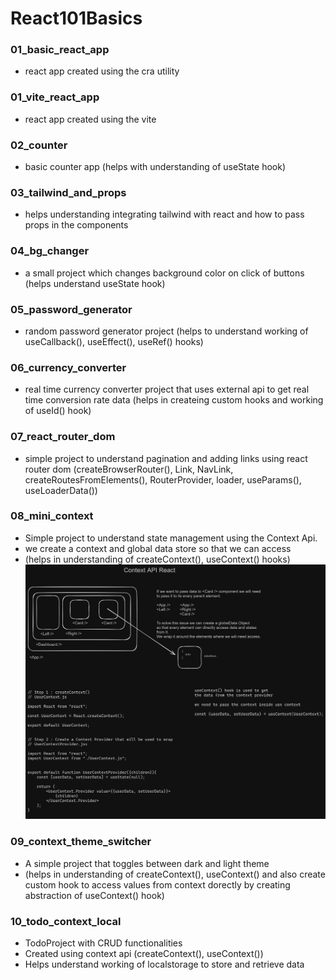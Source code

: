# React101Basics

### 01_basic_react_app

- react app created using the cra utility

### 01_vite_react_app

- react app created using the vite

### 02_counter

- basic counter app (helps with understanding of useState hook)

### 03_tailwind_and_props

- helps understanding integrating tailwind with react and how to pass props in the components

### 04_bg_changer

- a small project which changes background color on click of buttons (helps understand useState hook)

### 05_password_generator

- random password generator project (helps to understand working of useCallback(), useEffect(), useRef() hooks)

### 06_currency_converter

- real time currency converter project that uses external api to get real time conversion rate data (helps in createing custom hooks and working of useId() hook)

### 07_react_router_dom

- simple project to understand pagination and adding links using react router dom (createBrowserRouter(), Link, NavLink, createRoutesFromElements(), RouterProvider, loader, useParams(), useLoaderData())

### 08_mini_context

- Simple project to understand state management using the Context Api.
- we create a context and global data store so that we can access
- (helps in understanding of createContext(), useContext() hooks)
  <img src="./08_mini_context/src/assets/context_api.png" />

### 09_context_theme_switcher

- A simple project that toggles between dark and light theme
- (helps in understanding of createContext(), useContext() and also create custom hook to access values from context dorectly by creating abstraction of useContext() hook)

### 10_todo_context_local

- TodoProject with CRUD functionalities
- Created using context api (createContext(), useContext())
- Helps understand working of localstorage to store and retrieve data

